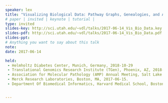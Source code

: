 ```yaml
---
speaker: lex
title: "Visualizing Biological Data: Pathway Graphs, Genealogies, and Alternative Splicing"
# paper | invited | keynote | tutorial |
type: invited
slides-key: http://sci.utah.edu/~vdl/talks/2017-06-14_Vis_Bio_Data.key
slides-pdf: http://sci.utah.edu/~vdl/talks/2017-06-14_Vis_Bio_Data.pdf
slides-ppt:
# Anything you want to say about this talk
note:
date: 2017-06-14

held:
 - Helmholtz Diabetes Center, Munich, Germany, 2018-10-29 
 - Translational Genomics Research Institute (TGen), Phoenix, AZ, 2018-08-14 
 - Association for Molecular Pathology (AMP) Annual Meeting, Salt Lake City, UT, 2017-11-17.
 - Merck Research Laboratories, Boston, MA, 2017-06-15.
 - Department Of Biomedical Informatics, Harvard Medical School, Boston, MA, 2017-06-14.


---
```






